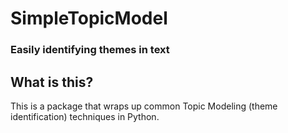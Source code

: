 # SimpleTopicModel
### Easily identifying themes in text

## What is this?
This is a package that wraps up common Topic Modeling (theme identification) techniques in Python.
